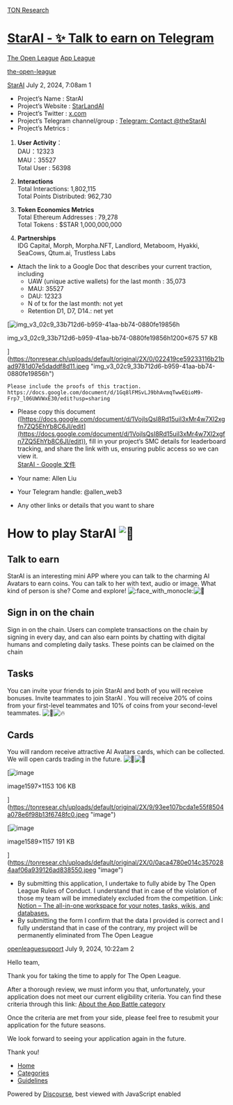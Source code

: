 [TON Research](/)

# [StarAI - ✨ Talk to earn on Telegram](/t/starai-talk-to-earn-on-telegram/26772)

[The Open League](/c/the-open-league/app-leaderboard/58)  [App League](/c/the-open-league/app-leaderboard/58) 

[the-open-league](https://tonresear.ch/tag/the-open-league)

    

[StarAI](https://tonresear.ch/u/StarAI)   July 2, 2024, 7:08am  1

*   Project’s Name : StarAI
*   Project’s Website : [StarLandAI](https://starland.ai/home)
*   Project’s Twitter : [x.com](https://x.com/StarLandAI)
*   Project’s Telegram channel/group : [Telegram: Contact @theStarAI](http://t.me/theStarAI)
*   Project’s Metrics :

1.  **User Activity**：  
    DAU：12323  
    MAU：35527  
    Total User : 56398
    
2.  **Interactions**  
    Total Interactions: 1,802,115  
    Total Points Distributed: 962,730
    
3.  **Token Economics Metrics**  
    Total Ethereum Addresses : 79,278  
    Total Tokens : $STAR 1,000,000,000
    
4.  **Partnerships**  
    IDG Capital, Morph, Morpha.NFT, Landlord, Metaboom, Hyakki, SeaCows, Qtum.ai, Trustless Labs
    

*   Attach the link to a Google Doc that describes your current traction, including
    *   UAW (unique active wallets) for the last month : 35,073
    *   MAU: 35527
    *   DAU: 12323
    *   N of tx for the last month: not yet
    *   Retention D1, D7, D14.: net yet

[![img_v3_02c9_33b712d6-b959-41aa-bb74-0880fe19856h](https://tonresear.ch/uploads/default/optimized/2X/0/022419ce59233116b21bad9781d07e5daddf8d11_2_690x388.jpeg)

img\_v3\_02c9\_33b712d6-b959-41aa-bb74-0880fe19856h1200×675 57 KB

](https://tonresear.ch/uploads/default/original/2X/0/022419ce59233116b21bad9781d07e5daddf8d11.jpeg "img_v3_02c9_33b712d6-b959-41aa-bb74-0880fe19856h")

```
Please include the proofs of this traction. 
https://docs.google.com/document/d/1Gq8lFMSvLJ9bhAvmqTwwEQioM9-Frp7_l06UWVWxE30/edit?usp=sharing
```

*   Please copy this document ([https://docs.google.com/document/d/1VojIsQsI8Rd15uil3xMr4w7Xl2xgfn7ZQ5EhYb8C6JI/edit](https://docs.google.com/document/d/1VojIsQsI8Rd15uil3xMr4w7Xl2xgfn7ZQ5EhYb8C6JI/edit)), fill in your project’s SMC details for leaderboard tracking, and share the link with us, ensuring public access so we can view it.  
    [StarAI - Google 文件](https://docs.google.com/document/d/1QTM0-nTj1wLM6rUZNTDKiR54qug3Sm9tmBOtdSbiY4U/edit?usp=sharing)
    
*   Your name: Allen Liu
    
*   Your Telegram handle: @allen\_web3
    
*   Any other links or details that you want to share
    

# [](#how-to-play-starai-1)How to play StarAI ![:star2:](https://tonresear.ch/images/emoji/twitter/star2.png?v=12 ":star2:")

## [](#talk-to-earn-2)Talk to earn

StarAI is an interesting mini APP where you can talk to the charming AI Avatars to earn coins. You can talk to her with text, audio or image. What kind of person is she? Come and explore! ![:face_with_monocle:](https://tonresear.ch/images/emoji/twitter/face_with_monocle.png?v=12 ":face_with_monocle:")![:rose:](https://tonresear.ch/images/emoji/twitter/rose.png?v=12 ":rose:")

## [](#sign-in-on-the-chain-3)Sign in on the chain

Sign in on the chain. Users can complete transactions on the chain by signing in every day, and can also earn points by chatting with digital humans and completing daily tasks. These points can be claimed on the chain

## [](#tasks-4)Tasks

You can invite your friends to join StarAI and both of you will receive bonuses. Invite teammates to join StarAI . You will receive 20% of coins from your first-level teammates and 10% of coins from your second-level teammates. ![:gift:](https://tonresear.ch/images/emoji/twitter/gift.png?v=12 ":gift:")![:fire:](https://tonresear.ch/images/emoji/twitter/fire.png?v=12 ":fire:")

## [](#cards-5)Cards

You will random receive attractive AI Avatars cards, which can be collected. We will open cards trading in the future. ![:flower_playing_cards:](https://tonresear.ch/images/emoji/twitter/flower_playing_cards.png?v=12 ":flower_playing_cards:")![:slot_machine:](https://tonresear.ch/images/emoji/twitter/slot_machine.png?v=12 ":slot_machine:")

[![image](https://tonresear.ch/uploads/default/optimized/2X/9/93ee107bcda1e55f8504a078e6f98b13f6748fc0_2_690x498.jpeg)

image1597×1153 106 KB

](https://tonresear.ch/uploads/default/original/2X/9/93ee107bcda1e55f8504a078e6f98b13f6748fc0.jpeg "image")

  

[![image](https://tonresear.ch/uploads/default/optimized/2X/0/0aca4780e014c3570284aaf06a939126ad838550_2_686x500.jpeg)

image1589×1157 191 KB

](https://tonresear.ch/uploads/default/original/2X/0/0aca4780e014c3570284aaf06a939126ad838550.jpeg "image")

*   By submitting this application, I undertake to fully abide by The Open League Rules of Conduct. I understand that in case of the violation of those my team will be immediately excluded from the competition. Link: [Notion – The all-in-one workspace for your notes, tasks, wikis, and databases.](https://ton-org.notion.site/The-Open-League-Rules-of-Conduct-04f4a0fedf1a401687075f5efd83de68)
*   By submitting the form I confirm that the data I provided is correct and I fully understand that in case of the contrary, my project will be permanently eliminated from The Open League

 

[openleaguesupport](https://tonresear.ch/u/openleaguesupport) July 9, 2024, 10:22am  2

Hello team,

Thank you for taking the time to apply for The Open League.

After a thorough review, we must inform you that, unfortunately, your application does not meet our current eligibility criteria. You can find these criteria through this link: [About the App Battle category](https://tonresear.ch/t/about-the-app-battle-category/1275)

Once the criteria are met from your side, please feel free to resubmit your application for the future seasons.

We look forward to seeing your application again in the future.

Thank you!

 

*   [Home](/)
*   [Categories](/categories)
*   [Guidelines](/guidelines)

Powered by [Discourse](https://www.discourse.org), best viewed with JavaScript enabled